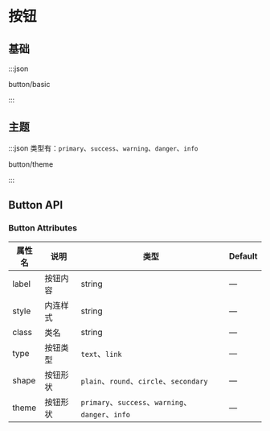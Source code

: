 # 按钮

## 基础

:::json

button/basic

:::

## 主题

:::json 类型有：`primary`、`success`、`warning`、`danger`、`info`

button/theme

:::

## Button API

### Button Attributes

| 属性名             | 说明               | 类型              | Default           |
| ----------------- | ----------------- | ----------------- | ----------------- |
| label | 按钮内容 | string | — |
| style | 内连样式 | string | — |
| class | 类名 | string | — |
| type  | 按钮类型 | `text`、`link` | — |
| shape | 按钮形状 | `plain`、`round`、`circle`、`secondary` | — |
| theme | 按钮形状 | `primary`、`success`、`warning`、`danger`、`info` | — |
